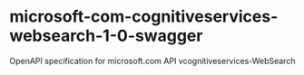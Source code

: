 # microsoft-com-cognitiveservices-websearch-1-0-swagger
OpenAPI specification for microsoft.com API vcognitiveservices-WebSearch
